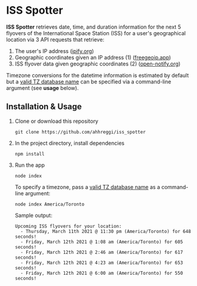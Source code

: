# ISS Spotter

**ISS Spotter** retrieves date, time, and duration information for the next 5 flyovers of the International Space Station (ISS) for a user's geographical location via 3 API requests that retrieve:
1. The user's IP address ([ipify.org](https://www.ipify.org/))
2. Geographic coordinates given an IP address (1) ([freegeoip.app](https://freegeoip.app))
3. ISS flyover data given geographic coordinates (2) ([open-notify.org](http://open-notify.org/))

Timezone conversions for the datetime information is estimated by default but a [valid TZ database name](https://en.wikipedia.org/wiki/List_of_tz_database_time_zones) can be specified via a command-line argument (see **usage** below).

## Installation & Usage
1. Clone or download this repository
    ```
    git clone https://github.com/ahhreggi/iss_spotter
    ```
2. In the project directory, install dependencies
    ```
   npm install
    ```
3. Run the app
    ```
    node index
    ```
    To specify a timezone, pass a [valid TZ database name](https://en.wikipedia.org/wiki/List_of_tz_database_time_zones) as a command-line argument:
    ```
    node index America/Toronto
    ```

    Sample output:
    ```
    Upcoming ISS flyovers for your location:
      - Thursday, March 11th 2021 @ 11:30 pm (America/Toronto) for 648 seconds!
      - Friday, March 12th 2021 @ 1:08 am (America/Toronto) for 605 seconds!
      - Friday, March 12th 2021 @ 2:46 am (America/Toronto) for 617 seconds!
      - Friday, March 12th 2021 @ 4:23 am (America/Toronto) for 653 seconds!
      - Friday, March 12th 2021 @ 6:00 am (America/Toronto) for 550 seconds!
    ```